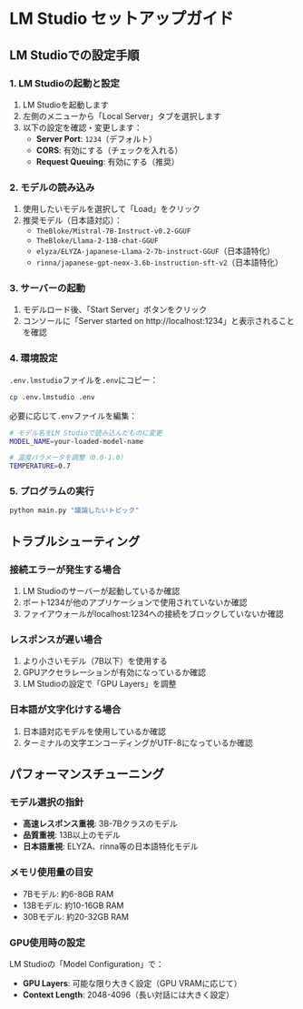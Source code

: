 # LM Studio セットアップガイド

## LM Studioでの設定手順

### 1. LM Studioの起動と設定

1. LM Studioを起動します
2. 左側のメニューから「Local Server」タブを選択します
3. 以下の設定を確認・変更します：
   - **Server Port**: `1234`（デフォルト）
   - **CORS**: 有効にする（チェックを入れる）
   - **Request Queuing**: 有効にする（推奨）

### 2. モデルの読み込み

1. 使用したいモデルを選択して「Load」をクリック
2. 推奨モデル（日本語対応）：
   - `TheBloke/Mistral-7B-Instruct-v0.2-GGUF`
   - `TheBloke/Llama-2-13B-chat-GGUF`
   - `elyza/ELYZA-japanese-Llama-2-7b-instruct-GGUF`（日本語特化）
   - `rinna/japanese-gpt-neox-3.6b-instruction-sft-v2`（日本語特化）

### 3. サーバーの起動

1. モデルロード後、「Start Server」ボタンをクリック
2. コンソールに「Server started on http://localhost:1234」と表示されることを確認

### 4. 環境設定

`.env.lmstudio`ファイルを`.env`にコピー：

```bash
cp .env.lmstudio .env
```

必要に応じて`.env`ファイルを編集：

```bash
# モデル名をLM Studioで読み込んだものに変更
MODEL_NAME=your-loaded-model-name

# 温度パラメータを調整（0.0-1.0）
TEMPERATURE=0.7
```

### 5. プログラムの実行

```bash
python main.py "議論したいトピック"
```

## トラブルシューティング

### 接続エラーが発生する場合

1. LM Studioのサーバーが起動しているか確認
2. ポート1234が他のアプリケーションで使用されていないか確認
3. ファイアウォールがlocalhost:1234への接続をブロックしていないか確認

### レスポンスが遅い場合

1. より小さいモデル（7B以下）を使用する
2. GPUアクセラレーションが有効になっているか確認
3. LM Studioの設定で「GPU Layers」を調整

### 日本語が文字化けする場合

1. 日本語対応モデルを使用しているか確認
2. ターミナルの文字エンコーディングがUTF-8になっているか確認

## パフォーマンスチューニング

### モデル選択の指針

- **高速レスポンス重視**: 3B-7Bクラスのモデル
- **品質重視**: 13B以上のモデル
- **日本語重視**: ELYZA、rinna等の日本語特化モデル

### メモリ使用量の目安

- 7Bモデル: 約6-8GB RAM
- 13Bモデル: 約10-16GB RAM
- 30Bモデル: 約20-32GB RAM

### GPU使用時の設定

LM Studioの「Model Configuration」で：
- **GPU Layers**: 可能な限り大きく設定（GPU VRAMに応じて）
- **Context Length**: 2048-4096（長い対話には大きく設定）